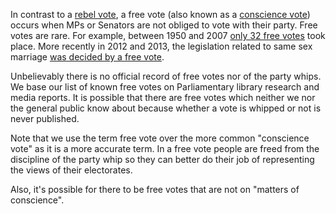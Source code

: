 In contrast to a [rebel vote](#rebel), a free vote (also known as a [conscience vote](http://en.wikipedia.org/wiki/Conscience_vote)) occurs when MPs or Senators are not obliged to vote with their party. Free votes
are rare. For example, between 1950 and 2007
[only 32 free votes](http://www.aph.gov.au/About_Parliament/Parliamentary_Departments/Parliamentary_Library/pubs/rp/rp0809/09rp20#_Toc221347466)
took place. More recently in 2012 and 2013, the legislation related to same sex marriage
[was decided by a free vote](/policies/1).

Unbelievably there is no official record of free votes nor of the party whips. We base our list
of known free votes on Parliamentary library research and media reports. It is possible
that there are free votes which neither we nor the general public know about because
whether a vote is whipped or not is never published.

Note that we use the term free vote over the more common "conscience vote" as it is
a more accurate term. In a free vote people are freed from the discipline of the party whip so
they can better do their job of representing the views of their electorates.

Also, it's possible for there to be free votes that are not on "matters of conscience".
